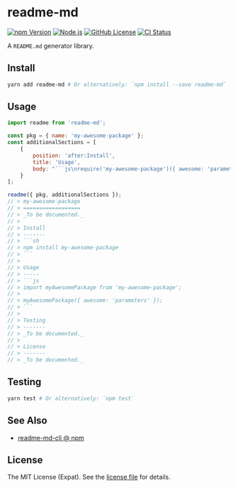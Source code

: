 readme-md
=========
[![npm Version][NPM VERSION BADGE]][NPM PAGE]
[![Node.js][NODE VERSION BADGE]][NODE PAGE]
[![GitHub License][LICENSE BADGE]][LICENSE PAGE]
[![CI Status][CI BADGE]][CI PAGE]

A `README.md` generator library.

Install
-------
```sh
yarn add readme-md # Or alternatively: `npm install --save readme-md`
```

Usage
-----
```js
import readme from 'readme-md';

const pkg = { name: 'my-awesome-package' };
const additionalSections = [
    {
        position: 'after:Install',
        title: 'Usage',
        body: "```js\nrequire('my-awesome-package')({ awesome: 'parameters' });\n```"
    }
];

readme({ pkg, additionalSections });
// > my-awesome-package
// > ==================
// > _To be documented._
// >
// > Install
// > -------
// > ```sh
// > npm install my-awesome-package
// > ```
// >
// > Usage
// > -----
// > ```js
// > import myAwesomePackage from 'my-awesome-package';
// >
// > myAwesomePackage({ awesome: 'parameters' });
// > ```
// >
// > Testing
// > -------
// > _To be documented._
// >
// > License
// > -------
// > _To be documented._
```

Testing
-------
```sh
yarn test # Or alternatively: `npm test`
```

See Also
--------
- [readme-md-cli @ npm](https://www.npmjs.com/package/readme-md-cli)

License
-------
The MIT License (Expat). See the [license file](LICENSE) for details.

[CI BADGE]: https://github.com/jbenner-radham/node-readme-md/actions/workflows/ci.yaml/badge.svg
[CI PAGE]: https://github.com/jbenner-radham/node-readme-md/actions/workflows/ci.yaml
[LICENSE BADGE]: https://img.shields.io/badge/license-MIT%20License-blue.svg
[LICENSE PAGE]: https://github.com/jbenner-radham/node-readme-md/blob/master/LICENSE
[NODE PAGE]: https://nodejs.org/
[NODE VERSION BADGE]: https://img.shields.io/node/v/readme-md.svg
[NPM PAGE]: https://www.npmjs.com/package/readme-md
[NPM VERSION BADGE]: https://img.shields.io/npm/v/readme-md.svg
